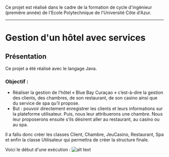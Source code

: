 Ce projet est réalisé dans le cadre de la formation de cycle d'ingénieur (première année) de l'Ecole Polytechnique de l'Université Côte d'Azur.
***
# Gestion d'un hôtel avec services

## Présentation
Ce projet a été réalisé avec le langage Java.

### Objectif :
* Réaliser la gestion de l’hôtel « Blue Bay Curaçao » c’est-à-dire la gestion des clients, des chambres, de son restaurant, de son casino ainsi que du service de spa qu’il propose. 
* But : pouvoir directement enregistrer les clients et leurs informations sur la plateforme utilisateur. Puis, nous leur attribuerons une chambre. Nous leur proposerons ensuite s’ils désirent aller au restaurant, au casino ou au spa. 

Il a fallu donc créer les classes Client, Chambre, JeuCasino, Restaurant, Spa et enfin la classe Utilisateur qui permettra de créer la structure finale.

Voici le début d'une exécution :
![alt text](https://github.com/JulienChoukroun/JavaMAM3S5/blob/master/Documentation/testPart1.png "Début d'exécution")
